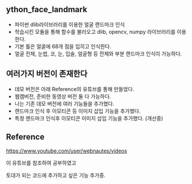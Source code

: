 ## ython_face_landmark
- 파이썬 dlib라이브러리를 이용한 얼굴 랜드마크 인식
- 학습시킨 모듈을 통해 함수를 불러오고 dlib, opencv, numpy 라이브러리를 이용한다.
- 기본 틀은 얼굴에 68개 점을 입히고 인식한다. 
- 얼굴 전체, 눈썹, 코, 눈, 입술, 얼굴형 등 전체와 부분 랜드마크 인식이 가능하다.

## 여러가지 버전이 존재한다
- 데모 버전은 아래 Reference의 유튜브를 통해 만들었다.
- 웹캠버전, 준비한 동영상 버전 둘 다 가능하다.
- 나는 기존 데모 버전에 여러 기능들을 추가했다.
- 랜드마크 인식 후 이모티콘 등 이미지 삽입 기능을 추가했다.
- 특정 랜드마크 인식후 이모티콘 이미지 삽입 기능을 추가했다. (개선중)

## Reference
https://www.youtube.com/user/webnautes/videos

이 유튜브를 참조하여 공부하였고 

토대가 되는 코드에 추가하고 싶은 기능 추가중.
